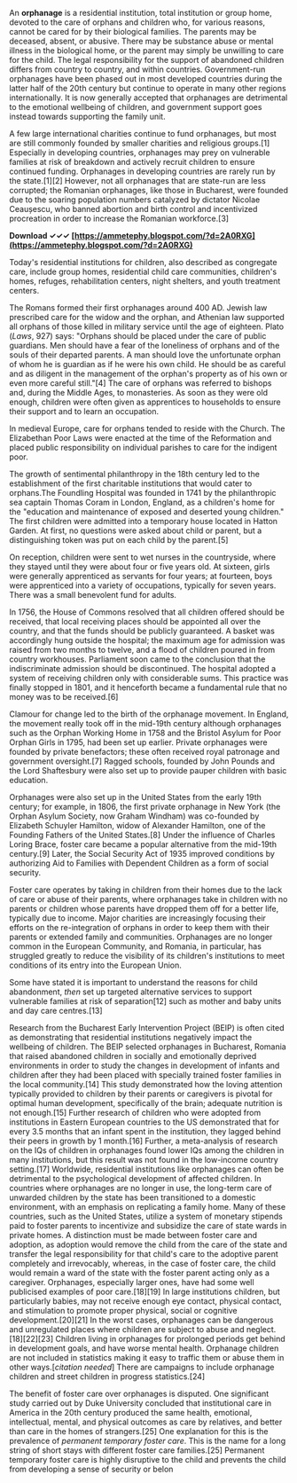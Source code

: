 An **orphanage** is a residential institution, total institution or group home, devoted to the care of orphans and children who, for various reasons, cannot be cared for by their biological families. The parents may be deceased, absent, or abusive. There may be substance abuse or mental illness in the biological home, or the parent may simply be unwilling to care for the child. The legal responsibility for the support of abandoned children differs from country to country, and within countries. Government-run orphanages have been phased out in most developed countries during the latter half of the 20th century but continue to operate in many other regions internationally. It is now generally accepted that orphanages are detrimental to the emotional wellbeing of children, and government support goes instead towards supporting the family unit.
 
A few large international charities continue to fund orphanages, but most are still commonly founded by smaller charities and religious groups.[1] Especially in developing countries, orphanages may prey on vulnerable families at risk of breakdown and actively recruit children to ensure continued funding. Orphanages in developing countries are rarely run by the state.[1][2] However, not all orphanages that are state-run are less corrupted; the Romanian orphanages, like those in Bucharest, were founded due to the soaring population numbers catalyzed by dictator Nicolae Ceaușescu, who banned abortion and birth control and incentivized procreation in order to increase the Romanian workforce.[3]
 
**Download ✓✓✓ [https://ammetephy.blogspot.com/?d=2A0RXG](https://ammetephy.blogspot.com/?d=2A0RXG)**


 
Today's residential institutions for children, also described as congregate care, include group homes, residential child care communities, children's homes, refuges, rehabilitation centers, night shelters, and youth treatment centers.
 
The Romans formed their first orphanages around 400 AD. Jewish law prescribed care for the widow and the orphan, and Athenian law supported all orphans of those killed in military service until the age of eighteen. Plato (*Laws*, 927) says: "Orphans should be placed under the care of public guardians. Men should have a fear of the loneliness of orphans and of the souls of their departed parents. A man should love the unfortunate orphan of whom he is guardian as if he were his own child. He should be as careful and as diligent in the management of the orphan's property as of his own or even more careful still."[4] The care of orphans was referred to bishops and, during the Middle Ages, to monasteries. As soon as they were old enough, children were often given as apprentices to households to ensure their support and to learn an occupation.
 
In medieval Europe, care for orphans tended to reside with the Church. The Elizabethan Poor Laws were enacted at the time of the Reformation and placed public responsibility on individual parishes to care for the indigent poor.
 
The growth of sentimental philanthropy in the 18th century led to the establishment of the first charitable institutions that would cater to orphans.The Foundling Hospital was founded in 1741 by the philanthropic sea captain Thomas Coram in London, England, as a children's home for the "education and maintenance of exposed and deserted young children." The first children were admitted into a temporary house located in Hatton Garden. At first, no questions were asked about child or parent, but a distinguishing token was put on each child by the parent.[5]
 
On reception, children were sent to wet nurses in the countryside, where they stayed until they were about four or five years old. At sixteen, girls were generally apprenticed as servants for four years; at fourteen, boys were apprenticed into a variety of occupations, typically for seven years. There was a small benevolent fund for adults.
 
In 1756, the House of Commons resolved that all children offered should be received, that local receiving places should be appointed all over the country, and that the funds should be publicly guaranteed. A basket was accordingly hung outside the hospital; the maximum age for admission was raised from two months to twelve, and a flood of children poured in from country workhouses. Parliament soon came to the conclusion that the indiscriminate admission should be discontinued. The hospital adopted a system of receiving children only with considerable sums. This practice was finally stopped in 1801, and it henceforth became a fundamental rule that no money was to be received.[6]
 
Clamour for change led to the birth of the orphanage movement. In England, the movement really took off in the mid-19th century although orphanages such as the Orphan Working Home in 1758 and the Bristol Asylum for Poor Orphan Girls in 1795, had been set up earlier. Private orphanages were founded by private benefactors; these often received royal patronage and government oversight.[7] Ragged schools, founded by John Pounds and the Lord Shaftesbury were also set up to provide pauper children with basic education.

Orphanages were also set up in the United States from the early 19th century; for example, in 1806, the first private orphanage in New York (the Orphan Asylum Society, now Graham Windham) was co-founded by Elizabeth Schuyler Hamilton, widow of Alexander Hamilton, one of the Founding Fathers of the United States.[8] Under the influence of Charles Loring Brace, foster care became a popular alternative from the mid-19th century.[9] Later, the Social Security Act of 1935 improved conditions by authorizing Aid to Families with Dependent Children as a form of social security.
 
Foster care operates by taking in children from their homes due to the lack of care or abuse of their parents, where orphanages take in children with no parents or children whose parents have dropped them off for a better life, typically due to income. Major charities are increasingly focusing their efforts on the re-integration of orphans in order to keep them with their parents or extended family and communities. Orphanages are no longer common in the European Community, and Romania, in particular, has struggled greatly to reduce the visibility of its children's institutions to meet conditions of its entry into the European Union.
 
Some have stated it is important to understand the reasons for child abandonment, *then* set up targeted alternative services to support vulnerable families at risk of separation[12] such as mother and baby units and day care centres.[13]
 
Research from the Bucharest Early Intervention Project (BEIP) is often cited as demonstrating that residential institutions negatively impact the wellbeing of children. The BEIP selected orphanages in Bucharest, Romania that raised abandoned children in socially and emotionally deprived environments in order to study the changes in development of infants and children after they had been placed with specially trained foster families in the local community.[14] This study demonstrated how the loving attention typically provided to children by their parents or caregivers is pivotal for optimal human development, specifically of the brain; adequate nutrition is not enough.[15] Further research of children who were adopted from institutions in Eastern European countries to the US demonstrated that for every 3.5 months that an infant spent in the institution, they lagged behind their peers in growth by 1 month.[16] Further, a meta-analysis of research on the IQs of children in orphanages found lower IQs among the children in many institutions, but this result was not found in the low-income country setting.[17] Worldwide, residential institutions like orphanages can often be detrimental to the psychological development of affected children. In countries where orphanages are no longer in use, the long-term care of unwarded children by the state has been transitioned to a domestic environment, with an emphasis on replicating a family home. Many of these countries, such as the United States, utilize a system of monetary stipends paid to foster parents to incentivize and subsidize the care of state wards in private homes. A distinction must be made between foster care and adoption, as adoption would remove the child from the care of the state and transfer the legal responsibility for that child's care to the adoptive parent completely and irrevocably, whereas, in the case of foster care, the child would remain a ward of the state with the foster parent acting only as a caregiver. Orphanages, especially larger ones, have had some well publicised examples of poor care.[18][19] In large institutions children, but particularly babies, may not receive enough eye contact, physical contact, and stimulation to promote proper physical, social or cognitive development.[20][21] In the worst cases, orphanages can be dangerous and unregulated places where children are subject to abuse and neglect.[18][22][23] Children living in orphanages for prolonged periods get behind in development goals, and have worse mental health. Orphanage children are not included in statistics making it easy to traffic them or abuse them in other ways.[*citation needed*] There are campaigns to include orphanage children and street children in progress statistics.[24]
 
The benefit of foster care over orphanages is disputed. One significant study carried out by Duke University concluded that institutional care in America in the 20th century produced the same health, emotional, intellectual, mental, and physical outcomes as care by relatives, and better than care in the homes of strangers.[25] One explanation for this is the prevalence of *permanent temporary foster care*. This is the name for a long string of short stays with different foster care families.[25] Permanent temporary foster care is highly disruptive to the child and prevents the child from developing a sense of security or belon
